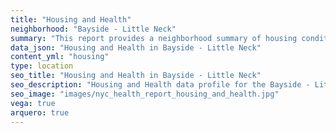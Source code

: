 ```yaml
---
title: "Housing and Health"
neighborhood: "Bayside - Little Neck"
summary: "This report provides a neighborhood summary of housing conditions and related health outcomes. It also describes population characteristics that can increase vulnerability to housing hazards."
data_json: "Housing and Health in Bayside - Little Neck"
content_yml: "housing"
type: location
seo_title: "Housing and Health in Bayside - Little Neck"
seo_description: "Housing and Health data profile for the Bayside - Little Neck neighborhood of NYC."
seo_image: "images/nyc_health_report_housing_and_health.jpg"
vega: true
arquero: true
---
```

